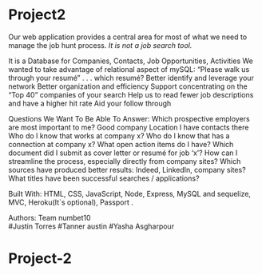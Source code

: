 # Project2

Our web application provides a central area for most of what we need to manage the job hunt process. 
_It is not a job search tool._

It is a Database for Companies, Contacts, Job Opportunities, Activities
We wanted to take advantage of relational aspect of mySQL:
“Please walk us through your resumé” . . . which resumé?
Better identify and leverage your network
Better organization and efficiency
Support concentrating on the “Top 40” companies of your search
Help us to read fewer job descriptions and have a higher hit rate
Aid your follow through

Questions We Want To Be Able To Answer:
Which prospective employers are most important to me?
Good company
Location
I have contacts there
Who do I know that works at company x?
Who do I know that has a connection at company x?
What open action items do I have?
Which document did I submit as cover letter or resumé for job ‘x’?
How can I streamline the process, especially directly from company sites?
Which sources have produced better results: Indeed, LinkedIn, company sites?
What titles have been successful searches / applications?

Built With:
HTML, CSS, JavaScript, Node, Express, MySQL and sequelize, MVC, Heroku(It`s optional), Passport .

Authors:
Team numbet10  
#Justin Torres
#Tanner austin
#Yasha Asgharpour

# Project-2
